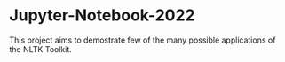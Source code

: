 # Jupyter-Notebook-2022

This project aims to demostrate few of the many possible applications of the NLTK Toolkit.
